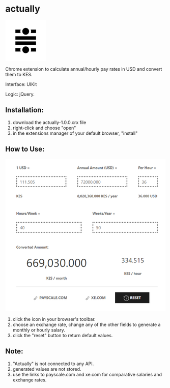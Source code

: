 # actually
![alt text](https://github.com/KomboAmina/actually/blob/main/Actually%20Logo%201-02.png?raw=true)

<p>Chrome extension to calculate annual/hourly pay rates in USD and convert them to KES.</p>
<p>Interface: UIKit</p>
<p>Logic: jQuery.</p>

<h2>Installation:</h2>
<ol>
  <li>download the actually-1.0.0.crx file</li>
  <li>right-click and choose "open"</li>
  <li>in the extensions manager of your default browser, "install"</li>
</ol>

<h2>How to Use:</h2>

![alt text](https://github.com/KomboAmina/actually/blob/main/Actually-Screenshot-1.jpg?raw=true)

<ol>
  <li>click the icon in your browser's toolbar.</li>
  <li>choose an exchange rate, change any of the other fields to generate a monthly or hourly salary.</li>
  <li>click the "reset" button to return default values.</li>
</ol>

<h2>Note:</h2>
<ol>
  <li>"Actually" is not connected to any API.</li>
  <li>generated values are not stored.</li>
  <li>use the links to payscale.com and xe.com for comparative salaries and exchange rates.</li>
</ol>
